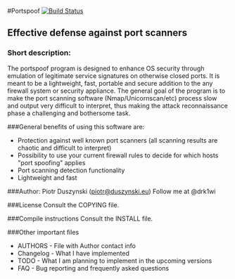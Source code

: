 #Portspoof [![Build Status](https://secure.travis-ci.org/drk1wi/portspoof.png)](https://secure.travis-ci.org/drk1wi/portspoof.png)

## Effective defense against port scanners

### Short description:

The portspoof program is designed to enhance OS security through emulation of legitimate service signatures on otherwise closed ports. 
It is meant to be a lightweight, fast, portable and secure addition to the any firewall system or security appliance.
The general goal of the program is to make the port scanning software (Nmap/Unicornscan/etc) process slow  and output very difficult to interpret, thus making the attack reconnaissance phase a challenging and bothersome task.
	 
###General benefits of using this software are:
* Protection against well known port scanners (all scanning results are chaotic and difficult to interpret)
* Possibility to use your current firewall rules to decide for which hosts "port spoofing" applies
* Port scanning detection functionality
* Lightweight and fast
	
	
###Author: Piotr Duszynski (piotr@duszynski.eu) 
Follow me at @drk1wi

###License
Consult the COPYING file.

###Compile instructions
Consult the INSTALL file.

###Other important files 

* AUTHORS - File with Author contact info
* Changelog - What I have implemented
* TODO - What I am planning to implement in the upcoming versions
* FAQ - Bug reporting and frequently asked questions



